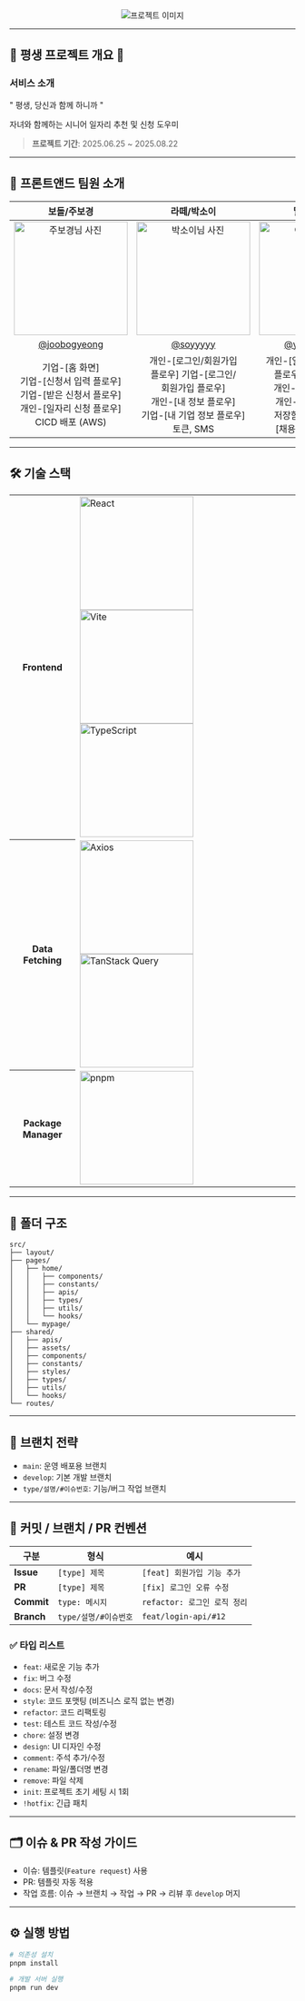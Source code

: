 <div align="center">
  <img src="https://i.postimg.cc/dVXK9Kqb/image.png" alt="프로젝트 이미지" />
</div>

---

## 👴 평생 프로젝트 개요 👵

### 서비스 소개
" 평생, 당신과 함께 하니까 "

자녀와 함께하는 시니어 일자리 추천 및 신청 도우미
> **프로젝트 기간**: 2025.06.25 ~ 2025.08.22

---

## 🚀 프론트앤드 팀원 소개

<table align="center">
  <thead>
    <tr>
      <th>보돌/주보경</th>
      <th>라떼/박소이</th>
      <th>밀라/이연수</th>
      <th>정봉이/정보미</th>
    </tr>
  </thead>
  <tbody>
    <tr>
      <td align="center"><img src="https://avatars.githubusercontent.com/joobogyeong" alt="주보경님 사진" width="200" height="200"></td>
      <td align="center"><img src="https://avatars.githubusercontent.com/soyyyyy" alt="박소이님 사진" width="200" height="200"></td>
      <td align="center"><img src="https://avatars.githubusercontent.com/yeonsu0327" alt="이연수님 사진" width="200" height="200"></td>
      <td align="center"><img src="https://avatars.githubusercontent.com/bomii1" alt="정보미 사진" width="200" height="200"></td>
    </tr>
    <tr>
      <td align="center"><a href="https://github.com/joobogyeong">@joobogyeong</a></td>
      <td align="center"><a href="https://github.com/soyyyyy">@soyyyyy</a></td>
      <td align="center"><a href="https://github.com/yeonsu0327">@yeonsu0327</a></td>
      <td align="center"><a href="https://github.com/bomii1">@bomii1</a></td>
    </tr>
    <tr>
      <td align="center">기업-[홈 화면]<br>기업-[신청서 입력 플로우]<br>기업-[받은 신청서 플로우]<br>개인-[일자리 신청 플로우]<br>CICD 배포 (AWS)</td>
      <td align="center">개인-[로그인/회원가입<br> 플로우] 기업-[로그인/<br>회원가입 플로우] <br>개인-[내 정보 플로우]<br>기업-[내 기업 정보 플로우]<br>토큰, SMS</td>
      <td align="center">개인-[일자리 추천 및 저장<br>플로우]에서 조회 기능<br>개인-[추가 질문 답변]<br>개인-[일자리 추천 및 <br>저장함 신청함 플로우]<br>[채용 공고 검색] 기능</td>
      <td align="center">개인-[일자리 추천 및<br>저장 플로우]<br>일자리 신청 플로우에서<br>AI를 통해 질문 만들기</td>
    </tr>
  </tbody>
</table>

---

## 🛠 기술 스택
<div align="center">
<table width="100%">

<tr>
<th align="center">Frontend</th>
<td align="left">
  <img width="200" height="200" alt="React" src="https://cdn.simpleicons.org/react/61DAFB" />
  <img height="200" alt="Vite" src="https://cdn.simpleicons.org/vite/646CFF" />
  <img height="200" alt="TypeScript" src="https://cdn.simpleicons.org/typescript/3178C6" />
</td>
</tr>

<tr>
<th align="center">Data Fetching</th>
<td align="left">
  <img height="200" alt="Axios" src="https://cdn.simpleicons.org/axios/5A29E4" />
  <img height="200" alt="TanStack Query" src="https://cdn.simpleicons.org/reactquery/FF4154" />
</td>
</tr>

<tr>
<th align="center">Package Manager</th>
<td align="left">
  <img height="200" alt="pnpm" src="https://cdn.simpleicons.org/pnpm/F69220" />
</td>
</tr>

</table>
</div>


---

## 📂 폴더 구조

```plaintext
src/
├── layout/
├── pages/
│   ├── home/
│   │   ├── components/
│   │   ├── constants/
│   │   ├── apis/
│   │   ├── types/
│   │   ├── utils/
│   │   └── hooks/
│   └── mypage/
├── shared/
│   ├── apis/
│   ├── assets/
│   ├── components/
│   ├── constants/
│   ├── styles/
│   ├── types/
│   ├── utils/
│   └── hooks/
└── routes/
```

---

## 🔖 브랜치 전략

- `main`: 운영 배포용 브랜치
- `develop`: 기본 개발 브랜치
- `type/설명/#이슈번호`: 기능/버그 작업 브랜치

---

## 📝 커밋 / 브랜치 / PR 컨벤션

| 구분       | 형식                  | 예시                         |
| ---------- | --------------------- | ---------------------------- |
| **Issue**  | `[type] 제목`         | `[feat] 회원가입 기능 추가`  |
| **PR**     | `[type] 제목`         | `[fix] 로그인 오류 수정`     |
| **Commit** | `type: 메시지`        | `refactor: 로그인 로직 정리` |
| **Branch** | `type/설명/#이슈번호` | `feat/login-api/#12`         |

### ✅ 타입 리스트

- `feat`: 새로운 기능 추가
- `fix`: 버그 수정
- `docs`: 문서 작성/수정
- `style`: 코드 포맷팅 (비즈니스 로직 없는 변경)
- `refactor`: 코드 리팩토링
- `test`: 테스트 코드 작성/수정
- `chore`: 설정 변경
- `design`: UI 디자인 수정
- `comment`: 주석 추가/수정
- `rename`: 파일/폴더명 변경
- `remove`: 파일 삭제
- `init`: 프로젝트 초기 세팅 시 1회
- `!hotfix`: 긴급 패치

---

## 🗂️ 이슈 & PR 작성 가이드

- 이슈: 템플릿(`Feature request`) 사용
- PR: 템플릿 자동 적용
- 작업 흐름: 이슈 → 브랜치 → 작업 → PR → 리뷰 후 `develop` 머지

---

## ⚙️ 실행 방법

```bash
# 의존성 설치
pnpm install

# 개발 서버 실행
pnpm run dev
```
